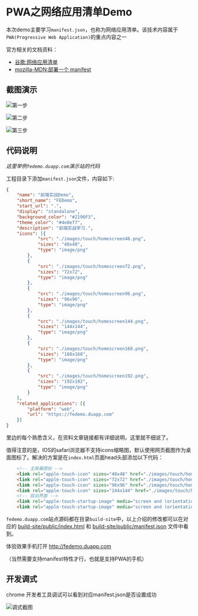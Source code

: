# PWA之网络应用清单Demo

本次demo主要学习`manifest.json`，也称为网络应用清单。该技术内容属于`PWA(Progressive Web Application)`的重点内容之一

官方相关的文档资料：

- [谷歌:网络应用清单](https://developers.google.com/web/fundamentals/web-app-manifest/)
- [mozilla-MDN:部署一个 manifest](https://developer.mozilla.org/zh-CN/docs/Web/Manifest)

## 截图演示

![第一步](./manifest1.png)

![第二步](./manifest2.png)

![第三步](./manifest3.png)


## 代码说明

_这里举例`fedemo.duapp.com`演示站的代码_

工程目录下添加`manifest.json`文件，内容如下:

```json
{
    "name": "前端实战Demo",
    "short_name": "FEDemo",
    "start_url": ".",
    "display": "standalone",
    "background_color": "#2196F3",
    "theme_color": "#4e8ef7",
    "description": "前端实战学习.",
    "icons": [{
            "src": "./images/touch/homescreen48.png",
            "sizes": "48x48",
            "type": "image/png"
        },
        {
            "src": "./images/touch/homescreen72.png",
            "sizes": "72x72",
            "type": "image/png"
        },
        {
            "src": "./images/touch/homescreen96.png",
            "sizes": "96x96",
            "type": "image/png"
        },
        {
            "src": "./images/touch/homescreen144.png",
            "sizes": "144x144",
            "type": "image/png"
        },
        {
            "src": "./images/touch/homescreen168.png",
            "sizes": "168x168",
            "type": "image/png"
        },
        {
            "src": "./images/touch/homescreen192.png",
            "sizes": "192x192",
            "type": "image/png"
        }
    ],
    "related_applications": [{
        "platform": "web",
        "url": "https://fedemo.duapp.com"
    }]
}
```

里边的每个熟悉含义，在资料文章链接都有详细说明，这里就不细说了。

值得注意的是，IOS的safari浏览器不支持icons缩略图，默认使用网页截图作为桌面图标了。解决的方案是在`index.html`页面head头部添加以下代码：

```html
    <!-- 主屏幕图标 -->
    <link rel="apple-touch-icon" sizes="48x48" href="./images/touch/homescreen48.png" />
    <link rel="apple-touch-icon" sizes="72x72" href="./images/touch/homescreen72.png" />
    <link rel="apple-touch-icon" sizes="96x96" href="./images/touch/homescreen96.png" />
    <link rel="apple-touch-icon" sizes="144x144" href="./images/touch/homescreen144.png" />
    <!-- 启动界面 -->
    <link rel="apple-touch-startup-image" media="screen and (orientation: portrait)" href="./images/touch/homescreen72.png">
    <link rel="apple-touch-startup-image" media="screen and (orientation: landscape)" href="./images/touch/homescreen72.png">
```

`fedemo.duapp.com`站点源码都在目录`build-site`中，以上介绍的修改都可以在对应的 [build-site/public/index.html](https://gitee.com/xiaomiquan/fetraning/blob/master/build-site/public/index.html) 和 [build-site/public/manifest.json](https://gitee.com/xiaomiquan/fetraning/blob/master/build-site/public/manifest.json) 文件中看到。

体验效果手机打开 http://fedemo.duapp.com 

（当然需要支持manifest特性才行，也就是支持PWA的手机）


## 开发调式

chrome 开发者工具调试可以看到对应manifest.json是否设置成功

![调式截图](./devtool.png)